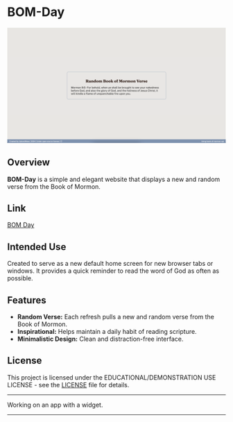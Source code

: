 # BOM-Day

![example](./Images/example.png)

## Overview
**BOM-Day** is a simple and elegant website that displays a new and random verse from the Book of Mormon.

## Link
[BOM Day](https://uplandwave.github.io/BOM-Day/)

## Intended Use
Created to serve as a new default home screen for new browser tabs or windows. It provides a quick reminder to read the word of God as often as possible.

## Features
- **Random Verse:** Each refresh pulls a new and random verse from the Book of Mormon.
- **Inspirational:** Helps maintain a daily habit of reading scripture.
- **Minimalistic Design:** Clean and distraction-free interface.


## License
This project is licensed under the EDUCATIONAL/DEMONSTRATION USE LICENSE - see the [LICENSE](./LICENSE.txt) file for details.

---

Working on an app with a widget.

---
